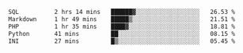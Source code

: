 <!--START_SECTION:waka-->

```txt
SQL          2 hrs 14 mins   ██████▓░░░░░░░░░░░░░░░░░░   26.53 %
Markdown     1 hr 49 mins    █████▒░░░░░░░░░░░░░░░░░░░   21.51 %
PHP          1 hr 35 mins    ████▓░░░░░░░░░░░░░░░░░░░░   18.81 %
Python       41 mins         ██░░░░░░░░░░░░░░░░░░░░░░░   08.15 %
INI          27 mins         █▒░░░░░░░░░░░░░░░░░░░░░░░   05.45 %
```

<!--END_SECTION:waka-->
